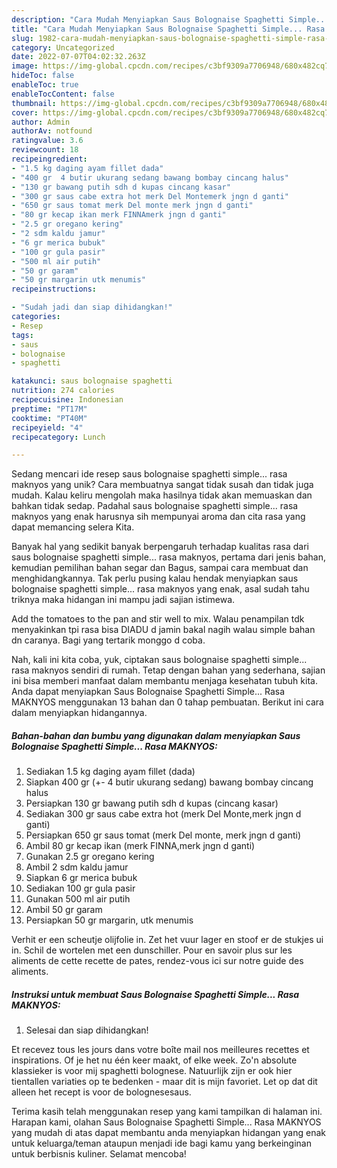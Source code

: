 ```yaml
---
description: "Cara Mudah Menyiapkan Saus Bolognaise Spaghetti Simple... Rasa MAKNYOS yang Lezat"
title: "Cara Mudah Menyiapkan Saus Bolognaise Spaghetti Simple... Rasa MAKNYOS yang Lezat"
slug: 1982-cara-mudah-menyiapkan-saus-bolognaise-spaghetti-simple-rasa-maknyos-yang-lezat
category: Uncategorized
date: 2022-07-07T04:02:32.263Z
image: https://img-global.cpcdn.com/recipes/c3bf9309a7706948/680x482cq70/saus-bolognaise-spaghetti-simple-rasa-maknyos-foto-resep-utama.jpg
hideToc: false
enableToc: true
enableTocContent: false
thumbnail: https://img-global.cpcdn.com/recipes/c3bf9309a7706948/680x482cq70/saus-bolognaise-spaghetti-simple-rasa-maknyos-foto-resep-utama.jpg
cover: https://img-global.cpcdn.com/recipes/c3bf9309a7706948/680x482cq70/saus-bolognaise-spaghetti-simple-rasa-maknyos-foto-resep-utama.jpg
author: Admin
authorAv: notfound
ratingvalue: 3.6
reviewcount: 18
recipeingredient:
- "1.5 kg daging ayam fillet dada"
- "400 gr  4 butir ukurang sedang bawang bombay cincang halus"
- "130 gr bawang putih sdh d kupas cincang kasar"
- "300 gr saus cabe extra hot merk Del Montemerk jngn d ganti"
- "650 gr saus tomat merk Del monte merk jngn d ganti"
- "80 gr kecap ikan merk FINNAmerk jngn d ganti"
- "2.5 gr oregano kering"
- "2 sdm kaldu jamur"
- "6 gr merica bubuk"
- "100 gr gula pasir"
- "500 ml air putih"
- "50 gr garam"
- "50 gr margarin utk menumis"
recipeinstructions:

- "Sudah jadi dan siap dihidangkan!"
categories:
- Resep
tags:
- saus
- bolognaise
- spaghetti

katakunci: saus bolognaise spaghetti 
nutrition: 274 calories
recipecuisine: Indonesian
preptime: "PT17M"
cooktime: "PT40M"
recipeyield: "4"
recipecategory: Lunch

---
```





Sedang mencari ide resep saus bolognaise spaghetti simple... rasa maknyos yang unik? Cara membuatnya sangat tidak susah dan tidak juga mudah. Kalau keliru mengolah maka hasilnya tidak akan memuaskan dan bahkan tidak sedap. Padahal saus bolognaise spaghetti simple... rasa maknyos yang enak harusnya sih mempunyai aroma dan cita rasa yang dapat memancing selera Kita.





Banyak hal yang sedikit banyak berpengaruh terhadap kualitas rasa dari saus bolognaise spaghetti simple... rasa maknyos, pertama dari jenis bahan, kemudian pemilihan bahan segar dan Bagus, sampai cara membuat dan menghidangkannya. Tak perlu pusing kalau hendak menyiapkan saus bolognaise spaghetti simple... rasa maknyos yang enak,      asal sudah tahu triknya maka hidangan ini mampu jadi sajian istimewa.














Add the tomatoes to the pan and stir well to mix. Walau penampilan tdk menyakinkan tpi rasa bisa DIADU d jamin bakal nagih walau simple bahan dn caranya. Bagi yang tertarik monggo d coba.






Nah, kali ini kita coba, yuk, ciptakan saus bolognaise spaghetti simple... rasa maknyos sendiri di rumah. Tetap dengan bahan yang sederhana, sajian ini bisa memberi manfaat dalam membantu menjaga kesehatan tubuh kita. Anda dapat menyiapkan Saus Bolognaise Spaghetti Simple... Rasa MAKNYOS menggunakan 13 bahan dan 0 tahap pembuatan. Berikut ini cara dalam menyiapkan hidangannya.

<!--inarticleads1-->

##### Bahan-bahan dan bumbu yang digunakan dalam menyiapkan Saus Bolognaise Spaghetti Simple... Rasa MAKNYOS:

1. Sediakan 1.5 kg daging ayam fillet (dada)
1. Siapkan 400 gr (+- 4 butir ukurang sedang) bawang bombay cincang halus
1. Persiapkan 130 gr bawang putih sdh d kupas (cincang kasar)
1. Sediakan 300 gr saus cabe extra hot (merk Del Monte,merk jngn d ganti)
1. Persiapkan 650 gr saus tomat (merk Del monte, merk jngn d ganti)
1. Ambil 80 gr kecap ikan (merk FINNA,merk jngn d ganti)
1. Gunakan 2.5 gr oregano kering
1. Ambil 2 sdm kaldu jamur
1. Siapkan 6 gr merica bubuk
1. Sediakan 100 gr gula pasir
1. Gunakan 500 ml air putih
1. Ambil 50 gr garam
1. Persiapkan 50 gr margarin, utk menumis


Verhit er een scheutje olijfolie in. Zet het vuur lager en stoof er de stukjes ui in. Schil de wortelen met een dunschiller. Pour en savoir plus sur les aliments de cette recette de pates, rendez-vous ici sur notre guide des aliments. 

<!--inarticleads2-->

##### Instruksi untuk membuat Saus Bolognaise Spaghetti Simple... Rasa MAKNYOS:


1. Selesai dan siap dihidangkan!

Et recevez tous les jours dans votre boîte mail nos meilleures recettes et inspirations. Of je het nu één keer maakt, of elke week. Zo&#39;n absolute klassieker is voor mij spaghetti bolognese. Natuurlijk zijn er ook hier tientallen variaties op te bedenken - maar dit is mijn favoriet. Let op dat dit alleen het recept is voor de bolognesesaus. 

Terima kasih telah menggunakan resep yang kami tampilkan di halaman ini. Harapan kami, olahan Saus Bolognaise Spaghetti Simple... Rasa MAKNYOS yang mudah di atas dapat membantu anda menyiapkan hidangan yang enak untuk keluarga/teman ataupun menjadi ide bagi kamu yang berkeinginan untuk berbisnis kuliner. Selamat mencoba!
